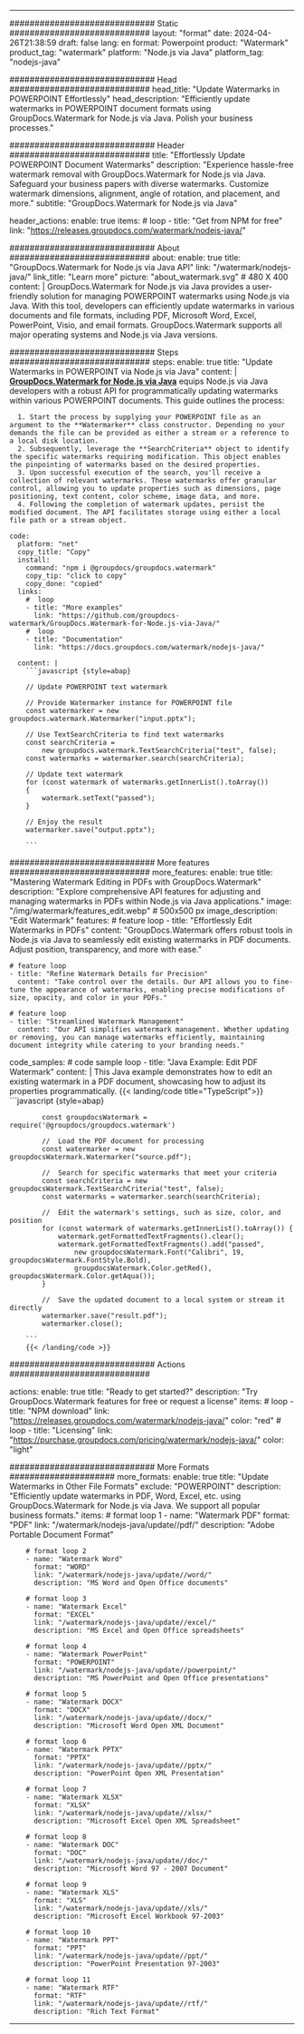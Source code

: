 
---
############################# Static ############################
layout: "format"
date:  2024-04-26T21:38:59
draft: false
lang: en
format: Powerpoint
product: "Watermark"
product_tag: "watermark"
platform: "Node.js via Java"
platform_tag: "nodejs-java"

############################# Head ############################
head_title: "Update Watermarks in POWERPOINT Effortlessly"
head_description: "Efficiently update watermarks in POWERPOINT document formats using GroupDocs.Watermark for Node.js via Java. Polish your business processes."

############################# Header ############################
title: "Effortlessly Update POWERPOINT Document Watermarks" 
description: "Experience hassle-free watermark removal with GroupDocs.Watermark for Node.js via Java. Safeguard your business papers with diverse watermarks. Customize watermark dimensions, alignment, angle of rotation, and placement, and more."
subtitle: "GroupDocs.Watermark for Node.js via Java" 

header_actions:
  enable: true
  items:
    #  loop
    - title: "Get from NPM for free"
      link: "https://releases.groupdocs.com/watermark/nodejs-java/"
      
############################# About ############################
about:
    enable: true
    title: "GroupDocs.Watermark for Node.js via Java API"
    link: "/watermark/nodejs-java/"
    link_title: "Learn more"
    picture: "about_watermark.svg" # 480 X 400
    content: |
       GroupDocs.Watermark for Node.js via Java provides a user-friendly solution for managing POWERPOINT watermarks using Node.js via Java. With this tool, developers can efficiently update watermarks in various documents and file formats, including PDF, Microsoft Word, Excel, PowerPoint, Visio, and email formats. GroupDocs.Watermark supports all major operating systems and Node.js via Java versions.

############################# Steps ############################
steps:
    enable: true
    title: "Update Watermarks in POWERPOINT via Node.js via Java"
    content: |
      **[GroupDocs.Watermark for Node.js via Java](https://products.groupdocs.com/watermark/nodejs-java/)** equips Node.js via Java developers with a robust API for programmatically updating watermarks within various POWERPOINT documents. This guide outlines the process:
      
      1. Start the process by supplying your POWERPOINT file as an argument to the **Watermarker** class constructor. Depending no your demands the file can be provided as either a stream or a reference to a local disk location.
      2. Subsequently, leverage the **SearchCriteria** object to identify the specific watermarks requiring modification. This object enables the pinpointing of watermarks based on the desired properties.
      3. Upon successful execution of the search, you'll receive a collection of relevant watermarks. These watermarks offer granular control, allowing you to update properties such as dimensions, page positioning, text content, color scheme, image data, and more.
      4. Following the completion of watermark updates, persist the modified document. The API facilitates storage using either a local file path or a stream object.
   
    code:
      platform: "net"
      copy_title: "Copy"
      install:
        command: "npm i @groupdocs/groupdocs.watermark"
        copy_tip: "click to copy"
        copy_done: "copied"
      links:
        #  loop
        - title: "More examples"
          link: "https://github.com/groupdocs-watermark/GroupDocs.Watermark-for-Node.js-via-Java/"
        #  loop
        - title: "Documentation"
          link: "https://docs.groupdocs.com/watermark/nodejs-java/"
          
      content: |
        ```javascript {style=abap}

        // Update POWERPOINT text watermark

        // Provide Watermarker instance for POWERPOINT file
        const watermarker = new groupdocs.watermark.Watermarker("input.pptx");

        // Use TextSearchCriteria to find text watermarks
        const searchCriteria = 
            new groupdocs.watermark.TextSearchCriteria("test", false);
        const watermarks = watermarker.search(searchCriteria);
        
        // Update text watermark
        for (const watermark of watermarks.getInnerList().toArray())
        {
            watermark.setText("passed");
        }

        // Enjoy the result
        watermarker.save("output.pptx");
        
        ```            

############################# More features ############################
more_features:
  enable: true
  title: "Mastering Watermark Editing in PDFs with GroupDocs.Watermark"
  description: "Explore comprehensive API features for adjusting and managing watermarks in PDFs within Node.js via Java applications."
  image: "/img/watermark/features_edit.webp" # 500x500 px
  image_description: "Edit Watermark"
  features:
    # feature loop
    - title: "Effortlessly Edit Watermarks in PDFs"
      content: "GroupDocs.Watermark offers robust tools in Node.js via Java to seamlessly edit existing watermarks in PDF documents. Adjust position, transparency, and more with ease."

    # feature loop
    - title: "Refine Watermark Details for Precision"
      content: "Take control over the details. Our API allows you to fine-tune the appearance of watermarks, enabling precise modifications of size, opacity, and color in your PDFs."

    # feature loop
    - title: "Streamlined Watermark Management"
      content: "Our API simplifies watermark management. Whether updating or removing, you can manage watermarks efficiently, maintaining document integrity while catering to your branding needs."
      
  code_samples:
    # code sample loop
    - title: "Java Example: Edit PDF Watermark"
      content: |
        This Java example demonstrates how to edit an existing watermark in a PDF document, showcasing how to adjust its properties programmatically.
        {{< landing/code title="TypeScript">}}
        ```javascript {style=abap}
        
            const groupdocsWatermark = require('@groupdocs/groupdocs.watermark')

            //  Load the PDF document for processing
            const watermarker = new groupdocsWatermark.Watermarker("source.pdf");

            //  Search for specific watermarks that meet your criteria
            const searchCriteria = new groupdocsWatermark.TextSearchCriteria("test", false);
            const watermarks = watermarker.search(searchCriteria);
  
            //  Edit the watermark's settings, such as size, color, and position
            for (const watermark of watermarks.getInnerList().toArray()) {
                watermark.getFormattedTextFragments().clear();
                watermark.getFormattedTextFragments().add("passed", 
                    new groupdocsWatermark.Font("Calibri", 19, groupdocsWatermark.FontStyle.Bold), 
                    groupdocsWatermark.Color.getRed(), groupdocsWatermark.Color.getAqua());
            }

            //  Save the updated document to a local system or stream it directly
            watermarker.save("result.pdf");
            watermarker.close();

        ```
        {{< /landing/code >}}


############################# Actions ############################

actions:
  enable: true
  title: "Ready to get started?"
  description: "Try GroupDocs.Watermark features for free or request a license"
  items:
    #  loop
    - title: "NPM download"
      link: "https://releases.groupdocs.com/watermark/nodejs-java/"
      color: "red"
        #  loop
    - title: "Licensing"
      link: "https://purchase.groupdocs.com/pricing/watermark/nodejs-java/"
      color: "light"


############################# More Formats #####################
more_formats:
    enable: true
    title: "Update Watermarks in Other File Formats"
    exclude: "POWERPOINT"
    description: "Efficiently update watermarks in PDF, Word, Excel, etc. using GroupDocs.Watermark for Node.js via Java. We support all popular business formats."
    items: 
        # format loop 1
        - name: "Watermark PDF"
          format: "PDF"
          link: "/watermark/nodejs-java/update//pdf/"
          description: "Adobe Portable Document Format"

        # format loop 2
        - name: "Watermark Word"
          format: "WORD"
          link: "/watermark/nodejs-java/update//word/"
          description: "MS Word and Open Office documents"
          
        # format loop 3
        - name: "Watermark Excel"
          format: "EXCEL"
          link: "/watermark/nodejs-java/update//excel/"
          description: "MS Excel and Open Office spreadsheets"

        # format loop 4
        - name: "Watermark PowerPoint"
          format: "POWERPOINT"
          link: "/watermark/nodejs-java/update//powerpoint/"
          description: "MS PowerPoint and Open Office presentations"

        # format loop 5
        - name: "Watermark DOCX"
          format: "DOCX"
          link: "/watermark/nodejs-java/update//docx/"
          description: "Microsoft Word Open XML Document"
          
        # format loop 6
        - name: "Watermark PPTX"
          format: "PPTX"
          link: "/watermark/nodejs-java/update//pptx/"
          description: "PowerPoint Open XML Presentation"
          
        # format loop 7
        - name: "Watermark XLSX"
          format: "XLSX"
          link: "/watermark/nodejs-java/update//xlsx/"
          description: "Microsoft Excel Open XML Spreadsheet"

        # format loop 8
        - name: "Watermark DOC"
          format: "DOC"
          link: "/watermark/nodejs-java/update//doc/"
          description: "Microsoft Word 97 - 2007 Document"

        # format loop 9
        - name: "Watermark XLS"
          format: "XLS"
          link: "/watermark/nodejs-java/update//xls/"
          description: "Microsoft Excel Workbook 97-2003"

        # format loop 10
        - name: "Watermark PPT"
          format: "PPT"
          link: "/watermark/nodejs-java/update//ppt/"
          description: "PowerPoint Presentation 97-2003"

        # format loop 11
        - name: "Watermark RTF"
          format: "RTF"
          link: "/watermark/nodejs-java/update//rtf/"
          description: "Rich Text Format"

---
